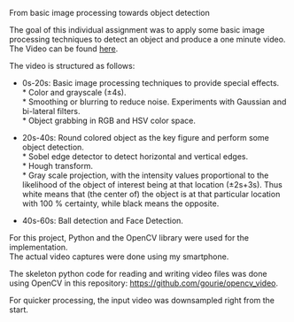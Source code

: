 From basic image processing towards object detection

The goal of this individual assignment was to apply some basic image processing techniques
to detect an object and produce a one minute video. 
The Video can be found [here](https://youtu.be/NybZZC6WqcQ).

The video is structured as follows:  
* 0s-20s: Basic image processing techniques to provide special effects.  
      * Color and grayscale (±4s).  
      * Smoothing or blurring to reduce noise. Experiments with Gaussian and bi-lateral filters.   
      * Object grabbing in RGB and HSV color space.   

* 20s-40s: Round colored object as the key figure and perform some object detection.  
      * Sobel edge detector to detect horizontal and vertical edges.   
      * Hough transform.   
      * Gray scale projection, with the intensity values proportional to the likelihood of the object of interest being at that location (±2s+3s). Thus white means that (the center of) the object is at that particular location with 100 % certainty, while black means the opposite.

* 40s-60s: Ball detection and Face Detection.
      
For this project, Python and the OpenCV library were used for the implementation.   
The actual video captures were done using my smartphone.  

The skeleton python code for reading and writing video files was done using OpenCV in this repository: https://github.com/gourie/opencv_video.

For quicker processing, the input video was downsampled right from the start. 
